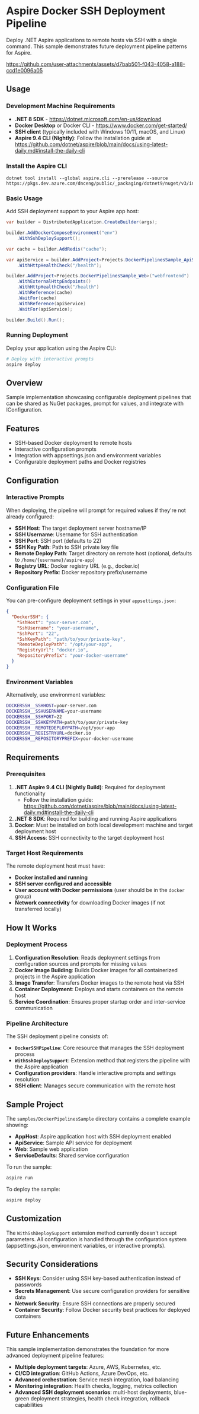 # Aspire Docker SSH Deployment Pipeline

Deploy .NET Aspire applications to remote hosts via SSH with a single command. This sample demonstrates future deployment pipeline patterns for Aspire.

https://github.com/user-attachments/assets/d7bab501-f043-4058-a188-ccd1e0096a05

## Usage

### Development Machine Requirements

- **.NET 8 SDK** - https://dotnet.microsoft.com/en-us/download
- **Docker Desktop** or Docker CLI - https://www.docker.com/get-started/
- **SSH client** (typically included with Windows 10/11, macOS, and Linux)
- **Aspire 9.4 CLI (Nightly)**: Follow the installation guide at https://github.com/dotnet/aspire/blob/main/docs/using-latest-daily.md#install-the-daily-cli

### Install the Aspire CLI

```
dotnet tool install --global aspire.cli --prerelease --source https://pkgs.dev.azure.com/dnceng/public/_packaging/dotnet9/nuget/v3/index.json
```

### Basic Usage

Add SSH deployment support to your Aspire app host:

```csharp
var builder = DistributedApplication.CreateBuilder(args);

builder.AddDockerComposeEnvironment("env")
    .WithSshDeploySupport();

var cache = builder.AddRedis("cache");

var apiService = builder.AddProject<Projects.DockerPipelinesSample_ApiService>("apiservice")
    .WithHttpHealthCheck("/health");

builder.AddProject<Projects.DockerPipelinesSample_Web>("webfrontend")
    .WithExternalHttpEndpoints()
    .WithHttpHealthCheck("/health")
    .WithReference(cache)
    .WaitFor(cache)
    .WithReference(apiService)
    .WaitFor(apiService);

builder.Build().Run();
```

### Running Deployment

Deploy your application using the Aspire CLI:

```bash
# Deploy with interactive prompts
aspire deploy
```

## Overview

Sample implementation showcasing configurable deployment pipelines that can be shared as NuGet packages, prompt for values, and integrate with IConfiguration.

## Features

- SSH-based Docker deployment to remote hosts
- Interactive configuration prompts
- Integration with appsettings.json and environment variables
- Configurable deployment paths and Docker registries

## Configuration

### Interactive Prompts

When deploying, the pipeline will prompt for required values if they're not already configured:

- **SSH Host**: The target deployment server hostname/IP
- **SSH Username**: Username for SSH authentication
- **SSH Port**: SSH port (defaults to 22)
- **SSH Key Path**: Path to SSH private key file
- **Remote Deploy Path**: Target directory on remote host (optional, defaults to `/home/{username}/aspire-app`)
- **Registry URL**: Docker registry URL (e.g., docker.io)
- **Repository Prefix**: Docker repository prefix/username

### Configuration File

You can pre-configure deployment settings in your `appsettings.json`:

```json
{
  "DockerSSH": {
    "SshHost": "your-server.com",
    "SshUsername": "your-username",
    "SshPort": "22",
    "SshKeyPath": "path/to/your/private-key",
    "RemoteDeployPath": "/opt/your-app",
    "RegistryUrl": "docker.io",
    "RepositoryPrefix": "your-docker-username"
  }
}
```

### Environment Variables

Alternatively, use environment variables:

```bash
DOCKERSSH__SSHHOST=your-server.com
DOCKERSSH__SSHUSERNAME=your-username
DOCKERSSH__SSHPORT=22
DOCKERSSH__SSHKEYPATH=path/to/your/private-key
DOCKERSSH__REMOTEDEPLOYPATH=/opt/your-app
DOCKERSSH__REGISTRYURL=docker.io
DOCKERSSH__REPOSITORYPREFIX=your-docker-username
```

## Requirements

### Prerequisites

1. **.NET Aspire 9.4 CLI (Nightly Build)**: Required for deployment functionality
   - Follow the installation guide: https://github.com/dotnet/aspire/blob/main/docs/using-latest-daily.md#install-the-daily-cli
2. **.NET 8 SDK**: Required for building and running Aspire applications
3. **Docker**: Must be installed on both local development machine and target deployment host
4. **SSH Access**: SSH connectivity to the target deployment host

### Target Host Requirements

The remote deployment host must have:

- **Docker installed and running**
- **SSH server configured and accessible**
- **User account with Docker permissions** (user should be in the `docker` group)
- **Network connectivity** for downloading Docker images (if not transferred locally)

## How It Works

### Deployment Process

1. **Configuration Resolution**: Reads deployment settings from configuration sources and prompts for missing values
2. **Docker Image Building**: Builds Docker images for all containerized projects in the Aspire application
3. **Image Transfer**: Transfers Docker images to the remote host via SSH
4. **Container Deployment**: Deploys and starts containers on the remote host
5. **Service Coordination**: Ensures proper startup order and inter-service communication

### Pipeline Architecture

The SSH deployment pipeline consists of:

- **`DockerSSHPipeline`**: Core resource that manages the SSH deployment process
- **`WithSshDeploySupport`**: Extension method that registers the pipeline with the Aspire application
- **Configuration providers**: Handle interactive prompts and settings resolution
- **SSH client**: Manages secure communication with the remote host

## Sample Project

The `samples/DockerPipelinesSample` directory contains a complete example showing:

- **AppHost**: Aspire application host with SSH deployment enabled
- **ApiService**: Sample API service for deployment
- **Web**: Sample web application
- **ServiceDefaults**: Shared service configuration

To run the sample:

```bash
aspire run
```

To deploy the sample:

```bash
aspire deploy
```

## Customization

The `WithSshDeploySupport` extension method currently doesn't accept parameters. All configuration is handled through the configuration system (appsettings.json, environment variables, or interactive prompts).

## Security Considerations

- **SSH Keys**: Consider using SSH key-based authentication instead of passwords
- **Secrets Management**: Use secure configuration providers for sensitive data
- **Network Security**: Ensure SSH connections are properly secured
- **Container Security**: Follow Docker security best practices for deployed containers

## Future Enhancements

This sample implementation demonstrates the foundation for more advanced deployment pipeline features:

- **Multiple deployment targets**: Azure, AWS, Kubernetes, etc.
- **CI/CD integration**: GitHub Actions, Azure DevOps, etc.
- **Advanced orchestration**: Service mesh integration, load balancing
- **Monitoring integration**: Health checks, logging, metrics collection
- **Advanced SSH deployment scenarios**: multi-host deployments, blue-green deployment strategies, health check integration, rollback capabilities
